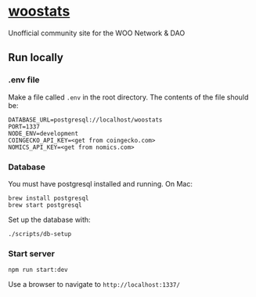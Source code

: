 # [woostats](https://woostats.io/)

Unofficial community site for the WOO Network & DAO

## Run locally

### .env file

Make a file called `.env` in the root directory.
The contents of the file should be:

```
DATABASE_URL=postgresql://localhost/woostats
PORT=1337
NODE_ENV=development
COINGECKO_API_KEY=<get from coingecko.com>
NOMICS_API_KEY=<get from nomics.com>
```

### Database
You must have postgresql installed and running. On Mac:

```
brew install postgresql
brew start postgresql
```

Set up the database with:

```
./scripts/db-setup
```

### Start server

```
npm run start:dev
```

Use a browser to navigate to `http://localhost:1337/`
